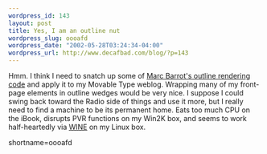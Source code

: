 ```yaml
--- 
wordpress_id: 143
layout: post
title: Yes, I am an outline nut
wordpress_slug: oooafd
wordpress_date: "2002-05-28T03:24:34-04:00"
wordpress_url: http://www.decafbad.com/blog/?p=143
---
```

<p>Hmm.  I think I need to snatch up some of <a href="http://radio.weblogs.com/0104487/">Marc Barrot's outline rendering code</a> and apply it to my Movable Type weblog.  Wrapping many of my front-page elements in outline wedges would be very nice.  I suppose I could swing back toward the Radio side of things and use it more, but I really need to find a machine to be its permanent home.  Eats too much CPU on the iBook, disrupts PVR functions on my Win2K box, and seems to work half-heartedly via <a href="http://www.decafbad.com/twiki/bin/view/Main/WINE">WINE</a> on my Linux box.</p>
<!--more-->
shortname=oooafd

